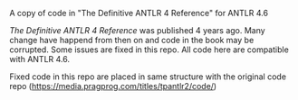 A copy of code in "The Definitive ANTLR 4 Reference" for ANTLR 4.6

_The Definitive ANTLR 4 Reference_ was published 4 years ago. Many change have happend from then on and code in the book may be corrupted. Some issues are fixed in this repo. All code here are compatible with ANTLR 4.6.

Fixed code in this repo are placed in same structure with the original code repo (https://media.pragprog.com/titles/tpantlr2/code/)
